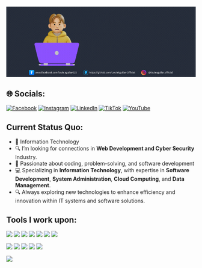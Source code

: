 [![@LouieAguilar-Official](https://raw.githubusercontent.com/LouieAguilar-Official/LouieAguilar-Official/main/assets/gif.gif)](https://www.facebook.com/louie.aguilar023)



## 🌐 Socials:
[![Facebook](https://img.shields.io/badge/Facebook-%231877F2.svg?logo=Facebook&logoColor=white)](https://www.facebook.com/louieaguilar.official) [![Instagram](https://img.shields.io/badge/Instagram-%23E4405F.svg?logo=Instagram&logoColor=white)](#) [![LinkedIn](https://img.shields.io/badge/LinkedIn-%230077B5.svg?logo=linkedin&logoColor=white)](#) [![TikTok](https://img.shields.io/badge/TikTok-%23000000.svg?logo=TikTok&logoColor=white)](https://www.tiktok.com/@louieaguilar.official) [![YouTube](https://img.shields.io/badge/YouTube-%23FF0000.svg?logo=YouTube&logoColor=white)](www.youtube.com/@louieaguilar.official) 
 

## Current Status Quo:

- 💼 Information Technology
- 🔍 I’m looking for connections in <strong>Web Development and Cyber Security</strong> Industry.
- 🚀 Passionate about coding, problem-solving, and software development
- 💻 Specializing in <strong>Information Technology</strong>, with expertise in <strong>Software Development</strong>, <strong>System Administration</strong>, <strong>Cloud Computing</strong>, and <strong>Data Management</strong>.
- 🔍 Always exploring new technologies to enhance efficiency and innovation within IT systems and software solutions.


## Tools I work upon:

<img src="https://img.shields.io/badge/html5-%23E34F26.svg?style=for-the-badge&logo=html5&logoColor=white">  <img src="https://img.shields.io/badge/php-%23777BB4.svg?style=for-the-badge&logo=php&logoColor=white">  <img src="https://img.shields.io/badge/css3%20-%2314354C.svg?&style=for-the-badge&logo=css3&logoColor=white">  <img src="https://img.shields.io/badge/javascript%20-%23323330.svg?&style=for-the-badge&logo=javascript&logoColor=%23F7DF1E"> <img src="https://img.shields.io/badge/react-%2320232a.svg?style=for-the-badge&logo=react&logoColor=%2361DAFB">  <img src="https://img.shields.io/badge/node.js%20-%23008CC1.svg?&style=for-the-badge&logo=node.js&logoColor=white">  <img src="https://img.shields.io/badge/git%20-%23F05032.svg?&style=for-the-badge&logo=git&logoColor=white"/> 

<img src="http://img.shields.io/badge/-VS%20Code-000000?style=for-the-badge&logo=Visual-studio-code&logoColor=blue">  <img src="https://img.shields.io/badge/Canva-%2300C4CC.svg?style=for-the-badge&logo=Canva&logoColor=white">  <img src="https://img.shields.io/badge/figma-%23F24E1E.svg?style=for-the-badge&logo=figma&logoColor=white">  <img src="https://img.shields.io/badge/mysql-%234F8CFF.svg?style=for-the-badge&logo=mysql&logoColor=white">  <img src="https://img.shields.io/badge/python-%2337769E.svg?style=for-the-badge&logo=python&logoColor=white">




[![](https://visitcount.itsvg.in/api?id=carlcastanas&icon=2&color=1)](https://visitcount.itsvg.in)

[//]: <> (Credits: louieaguilar)  
[//]: <> (Last edited on: 11/19/23)

